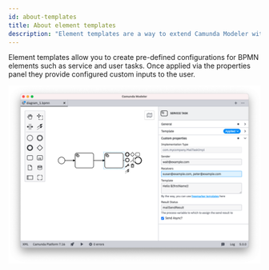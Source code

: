 ```yaml
---
id: about-templates
title: About element templates
description: "Element templates are a way to extend Camunda Modeler with domain-specific diagram elements, such as service and user tasks."
---
```


Element templates allow you to create pre-defined configurations for BPMN elements such as service and user tasks. Once applied via the properties panel they provide configured custom inputs to the user.

![Custom fields in the Desktop Modeler](./img/overview.png)
